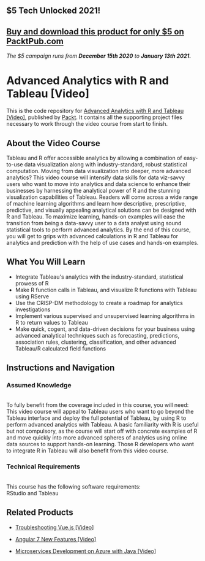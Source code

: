 ## $5 Tech Unlocked 2021!
[Buy and download this product for only $5 on PacktPub.com](https://www.packtpub.com/)
-----
*The $5 campaign         runs from __December 15th 2020__ to __January 13th 2021.__*

# Advanced Analytics with R and Tableau [Video]
This is the code repository for [Advanced Analytics with R and Tableau [Video]](https://www.packtpub.com/big-data-and-business-intelligence/advanced-analytics-r-and-tableau-video?utm_source=github&utm_medium=repository&utm_campaign=9781788993388), published by [Packt](https://www.packtpub.com/?utm_source=github). It contains all the supporting project files necessary to work through the video course from start to finish.
## About the Video Course
Tableau and R offer accessible analytics by allowing a combination of easy-to-use data visualization along with industry-standard, robust statistical computation.
Moving from data visualization into deeper, more advanced analytics? This video course will intensify data skills for data viz-savvy users who want to move into analytics and data science to enhance their businesses by harnessing the analytical power of R and the stunning visualization capabilities of Tableau. Readers will come across a wide range of machine learning algorithms and learn how descriptive, prescriptive, predictive, and visually appealing analytical solutions can be designed with R and Tableau. To maximize learning, hands-on examples will ease the transition from being a data-savvy user to a data analyst using sound statistical tools to perform advanced analytics.
By the end of this course, you will get to grips with advanced calculations in R and Tableau for analytics and prediction with the help of use cases and hands-on examples.

<H2>What You Will Learn</H2>
<DIV class=book-info-will-learn-text>
<UL>
<LI> Integrate Tableau's analytics with the industry-standard, statistical prowess of R
<LI> Make R function calls in Tableau, and visualize R functions with Tableau using RServe
<LI> Use the CRISP-DM methodology to create a roadmap for analytics investigations
<LI> Implement various supervised and unsupervised learning algorithms in R to return values to Tableau
<LI> Make quick, cogent, and data-driven decisions for your business using advanced analytical techniques such as forecasting, predictions, association rules, clustering, classification, and other advanced Tableau/R calculated field functions	   </LI></UL></DIV>

## Instructions and Navigation
### Assumed Knowledge
<br>To fully benefit from the coverage included in this course, you will need:<br/>
This video course will appeal to Tableau users who want to go beyond the Tableau interface and deploy the full potential of Tableau, by using R to perform advanced analytics with Tableau. A basic familiarity with R is useful but not compulsory, as the course will start off with concrete examples of R and move quickly into more advanced spheres of analytics using online data sources to support hands-on learning. Those R developers who want to integrate R in Tableau will also benefit from this video course.

### Technical Requirements
<br>This course has the following software requirements:<br/>
RStudio and Tableau

## Related Products
* [Troubleshooting Vue.js [Video]](https://www.packtpub.com/application-development/troubleshooting-vuejs-video?utm_source=github&utm_medium=repository&utm_campaign=9781788993531)

* [Angular 7 New Features [Video]](https://www.packtpub.com/web-development/angular-7-new-features-video?utm_source=github&utm_medium=repository&utm_campaign=9781789619683)

* [Microservices Development on Azure with Java [Video]](https://www.packtpub.com/virtualization-and-cloud/microservices-development-azure-java-video?utm_source=github&utm_medium=repository&utm_campaign=9781789808858)
